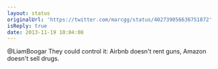 ```yaml
---
layout: status
originalUrl: 'https://twitter.com/marcgg/status/402739056636751872'
isReply: true
date: 2013-11-19 10:04:08
---
```


@LiamBoogar They could control it: Airbnb doesn't rent guns, Amazon doesn't sell drugs.
